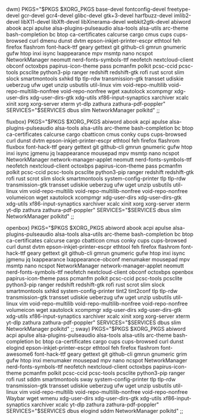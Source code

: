 dwm)
            PKGS="$PKGS $XORG_PKGS base-devel fontconfig-devel freetype-devel gcr-devel gcr4-devel glibc-devel gtk+3-devel harfbuzz-devel imlib2-devel libX11-devel libXft-devel libXinerama-devel webkit2gtk-devel abiword abook acpi apulse alsa-plugins-pulseaudio alsa-tools alsa-utils arc-theme bash-completion bc btop ca-certificates calcurse cargo cmus cups cups-browsed curl dmenu dunst dvtm epson-inkjet-printer-escpr ethtool feh firefox flashrom font-hack-ttf geary gettext git github-cli gmrun gnumeric gufw htop inxi isync lxappearance mpv msmtp nano ncspot NetworkManager neomutt nerd-fonts-symbols-ttf neofetch nextcloud-client obconf octoxbps papirus-icon-theme pass pcmanfm polkit pcsc-ccid pcsc-tools pcsclite python3-pip ranger redshift redshift-gtk rofi rust scrot slim slock smartmontools sxhkd tlp tlp-rdw transmission-gtk transset udiskie ueberzug ufw uget unzip usbutils util-linux vim void-repo-multilib void-repo-multilib-nonfree void-repo-nonfree wget xautolock xcompmgr xdg-user-dirs xdg-user-dirs-gtk xdg-utils xf86-input-synaptics xarchiver xcalc xinit xorg xorg-server xterm yt-dlp zathura zathura-pdf-poppler"
            SERVICES="$SERVICES dbus slim NetworkManager polkitd"
        ;;


fluxbox)
            PKGS="$PKGS $XORG_PKGS abiword abook acpi apulse alsa-plugins-pulseaudio alsa-tools alsa-utils arc-theme bash-completion bc btop ca-certificates calcurse cargo cbatticon cmus conky cups cups-browsed curl dunst dvtm epson-inkjet-printer-escpr ethtool feh firefox flashrom fluxbox font-hack-ttf geary gettext git github-cli gmrun gnumeric gufw htop inxi isync jgmenu jq lxappearance mousepad mpv msmtp nano ncspot NetworkManager network-manager-applet neomutt nerd-fonts-symbols-ttf neofetch nextcloud-client octoxbps papirus-icon-theme pass pcmanfm polkit pcsc-ccid pcsc-tools pcsclite python3-pip ranger redshift redshift-gtk rofi rust scrot slim slock smartmontools system-config-printer tlp tlp-rdw transmission-gtk transset udiskie ueberzug ufw uget unzip usbutils util-linux vim void-repo-multilib void-repo-multilib-nonfree void-repo-nonfree volumeicon wget xautolock xcompmgr xdg-user-dirs xdg-user-dirs-gtk xdg-utils xf86-input-synaptics xarchiver xcalc xinit xorg xorg-server xterm yt-dlp zathura zathura-pdf-poppler"
            SERVICES="$SERVICES dbus slim NetworkManager polkitd"
        ;;

openbox)
            PKGS="$PKGS $XORG_PKGS abiword abook acpi apulse alsa-plugins-pulseaudio alsa-tools alsa-utils arc-theme bash-completion bc btop ca-certificates calcurse cargo cbatticon cmus conky cups cups-browsed curl dunst dvtm epson-inkjet-printer-escpr ethtool feh firefox flashrom font-hack-ttf geary gettext git github-cli gmrun gnumeric gufw htop inxi isync jgmenu jq lxappearance lxappearance-obconf menumaker mousepad mpv msmtp nano ncspot NetworkManager network-manager-applet neomutt nerd-fonts-symbols-ttf neofetch nextcloud-client obconf octoxbps openbox papirus-icon-theme pass pcmanfm polkit pcsc-ccid pcsc-tools pcsclite python3-pip ranger redshift redshift-gtk rofi rust scrot slim slock smartmontools sxhkd system-config-printer tint2 tint2conf tlp tlp-rdw transmission-gtk transset udiskie ueberzug ufw uget unzip usbutils util-linux vim void-repo-multilib void-repo-multilib-nonfree void-repo-nonfree volumeicon wget xautolock xcompmgr xdg-user-dirs xdg-user-dirs-gtk xdg-utils xf86-input-synaptics xarchiver xcalc xinit xorg xorg-server xterm yt-dlp zathura zathura-pdf-poppler"
            SERVICES="$SERVICES dbus slim NetworkManager polkitd"
        ;;
sway)
            PKGS="$PKGS $XORG_PKGS abiword acpi apulse alsa-plugins-pulseaudio alsa-tools alsa-utils arc-theme bash-completion bc btop ca-certificates cargo cups cups-browsed curl dunst elogind epson-inkjet-printer-escpr ethtool feh firefox flashrom font-awesome6 font-hack-ttf geary gettext git github-cli gmrun gnumeric grim gufw htop inxi menumaker mousepad mpv nano ncspot NetworkManager nerd-fonts-symbols-ttf neofetch nextcloud-client octoxbps papirus-icon-theme pcmanfm polkit pcsc-ccid pcsc-tools pcsclite python3-pip ranger rofi rust sddm smartmontools sway system-config-printer tlp tlp-rdw transmission-gtk transset udiskie ueberzug ufw uget unzip usbutils util-linux vim void-repo-multilib void-repo-multilib-nonfree void-repo-nonfree Waybar wget wmenu xdg-user-dirs xdg-user-dirs-gtk xdg-utils xf86-input-synaptics xarchiver xcalc yt-dlp zathura zathura-pdf-poppler"
            SERVICES="$SERVICES dbus elogind sddm NetworkManager polkitd"
        ;;

